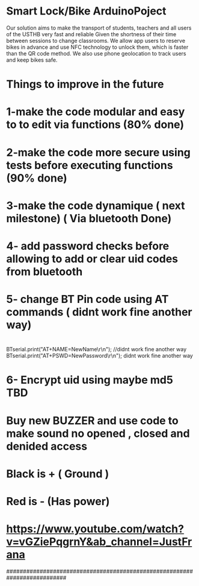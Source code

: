 # Smart Lock/Bike ArduinoPoject

Our solution aims to make the transport of students, teachers and all users of the USTHB very fast and reliable
Given the shortness of their time between sessions to change classrooms. 
We allow app users to reserve bikes in advance and use NFC technology to unlock them, which is faster than the QR code method.
We also use phone geolocation to track users and keep bikes safe.



# Things to improve in the future
# 1-make the code modular and easy to to edit via functions (80% done)
# 2-make the code more secure using tests before executing functions (90% done)
# 3-make the code dynamique ( next milestone) ( Via bluetooth Done)
# 4- add password checks before allowing to add or clear uid codes from bluetooth
# 5- change BT Pin code using AT commands ( didnt work fine another way)

#
BTserial.print("AT+NAME=NewName\r\n"); //didnt work fine another way
BTserial.print("AT+PSWD=NewPassword\r\n"); didnt work fine another way

# 6- Encrypt uid using maybe md5 TBD

# Buy new BUZZER and use code to make sound no opened , closed and denided access



# Black is + ( Ground )
# Red is - (Has power)


# https://www.youtube.com/watch?v=vGZiePqgrnY&ab_channel=JustFrana


##########################################################################